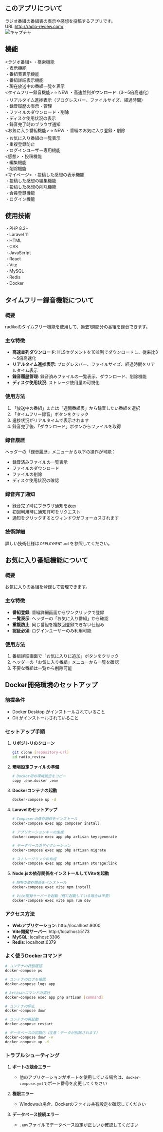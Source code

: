 ## このアプリについて
ラジオ番組の番組表の表示や感想を投稿するアプリです。<br>
URL:http://radio-review.com/<br>
![キャプチャ](https://user-images.githubusercontent.com/59298479/82464028-87da0280-9af8-11ea-908c-1d1bda0c0905.PNG)

## 機能
<ラジオ番組>
・検索機能<br>
・表示機能<br>
・番組表表示機能<br>
・番組詳細表示機能<br>
・現在放送中の番組一覧を表示<br>
<タイムフリー録音機能> ⭐ NEW
・高速並列ダウンロード（3～5倍高速化）<br>
・リアルタイム進捗表示（プログレスバー、ファイルサイズ、経過時間）<br>
・録音履歴の表示・管理<br>
・ファイルのダウンロード・削除<br>
・ディスク使用状況の表示<br>
・録音完了時のブラウザ通知<br>
<お気に入り番組機能> ⭐ NEW
・番組のお気に入り登録・削除<br>
・お気に入り番組の一覧表示<br>
・重複登録防止<br>
・ログインユーザー専用機能<br>
<感想>
・投稿機能<br>
・編集機能<br>
・削除機能<br>
<マイページ>
・投稿した感想の表示機能<br>
・投稿した感想の編集機能<br>
・投稿した感想の削除機能<br>
・会員登録機能<br>
・ログイン機能<br>


## 使用技術
・PHP 8.2+<br>
・Laravel 11<br>
・HTML<br>
・CSS<br>
・JavaScript<br>
・React<br>
・Vite<br>
・MySQL<br>
・Redis<br>
・Docker<br>

## タイムフリー録音機能について

### 概要
radikoのタイムフリー機能を使用して、過去1週間分の番組を録音できます。

### 主な特徴
- **高速並列ダウンロード**: HLSセグメントを10並列でダウンロードし、従来比3～5倍高速化
- **リアルタイム進捗表示**: プログレスバー、ファイルサイズ、経過時間をリアルタイム表示
- **録音履歴管理**: 録音済みファイルの一覧表示、ダウンロード、削除機能
- **ディスク使用状況**: ストレージ使用量の可視化

### 使用方法
1. 「放送中の番組」または「週間番組表」から録音したい番組を選択
2. 「タイムフリー録音」ボタンをクリック
3. 進捗状況がリアルタイムで表示されます
4. 録音完了後、「ダウンロード」ボタンからファイルを取得

### 録音履歴
ヘッダーの「録音履歴」メニューから以下の操作が可能：
- 録音済みファイルの一覧表示
- ファイルのダウンロード
- ファイルの削除
- ディスク使用状況の確認

### 録音完了通知
- 録音完了時にブラウザ通知を表示
- 初回利用時に通知許可をリクエスト
- 通知をクリックするとウィンドウがフォーカスされます

### 技術詳細
詳しい技術仕様は `DEPLOYMENT.md` を参照してください。

## お気に入り番組機能について

### 概要
お気に入りの番組を登録して管理できます。

### 主な特徴
- **番組登録**: 番組詳細画面からワンクリックで登録
- **一覧表示**: ヘッダーの「お気に入り番組」から確認
- **重複防止**: 同じ番組を複数回登録できない仕組み
- **認証必須**: ログインユーザーのみ利用可能

### 使用方法
1. 番組詳細画面で「お気に入りに追加」ボタンをクリック
2. ヘッダーの「お気に入り番組」メニューから一覧を確認
3. 不要な番組は一覧から削除可能

## Docker開発環境のセットアップ

### 前提条件
- Docker Desktop がインストールされていること
- Git がインストールされていること

### セットアップ手順

1. **リポジトリのクローン**
   ```bash
   git clone [repository-url]
   cd radio_review
   ```

2. **環境設定ファイルの準備**
   ```bash
   # Docker用の環境設定をコピー
   copy .env.docker .env
   ```

3. **Dockerコンテナの起動**
   ```bash
   docker-compose up -d
   ```

4. **Laravelのセットアップ**
   ```bash
   # Composerの依存関係をインストール
   docker-compose exec app composer install

   # アプリケーションキーの生成
   docker-compose exec app php artisan key:generate

   # データベースのマイグレーション
   docker-compose exec app php artisan migrate

   # ストレージリンクの作成
   docker-compose exec app php artisan storage:link
   ```

5. **Node.jsの依存関係をインストールしてViteを起動**
   ```bash
   # NPMの依存関係をインストール
   docker-compose exec vite npm install

   # Vite開発サーバーを起動（既に起動している場合は不要）
   docker-compose exec vite npm run dev
   ```

### アクセス方法
- **Webアプリケーション**: http://localhost:8000
- **Vite開発サーバー**: http://localhost:5173
- **MySQL**: localhost:3306
- **Redis**: localhost:6379

### よく使うDockerコマンド

```bash
# コンテナの状態確認
docker-compose ps

# コンテナのログを確認
docker-compose logs app

# Artisanコマンドの実行
docker-compose exec app php artisan [command]

# コンテナの停止
docker-compose down

# コンテナの再起動
docker-compose restart

# データベースの初期化（注意：データが削除されます）
docker-compose down -v
docker-compose up -d
```

### トラブルシューティング

1. **ポートの競合エラー**
   - 他のアプリケーションがポートを使用している場合は、`docker-compose.yml`でポート番号を変更してください

2. **権限エラー**
   - Windowsの場合、Dockerのファイル共有設定を確認してください

3. **データベース接続エラー**
   - `.env`ファイルでデータベース設定が正しいか確認してください
